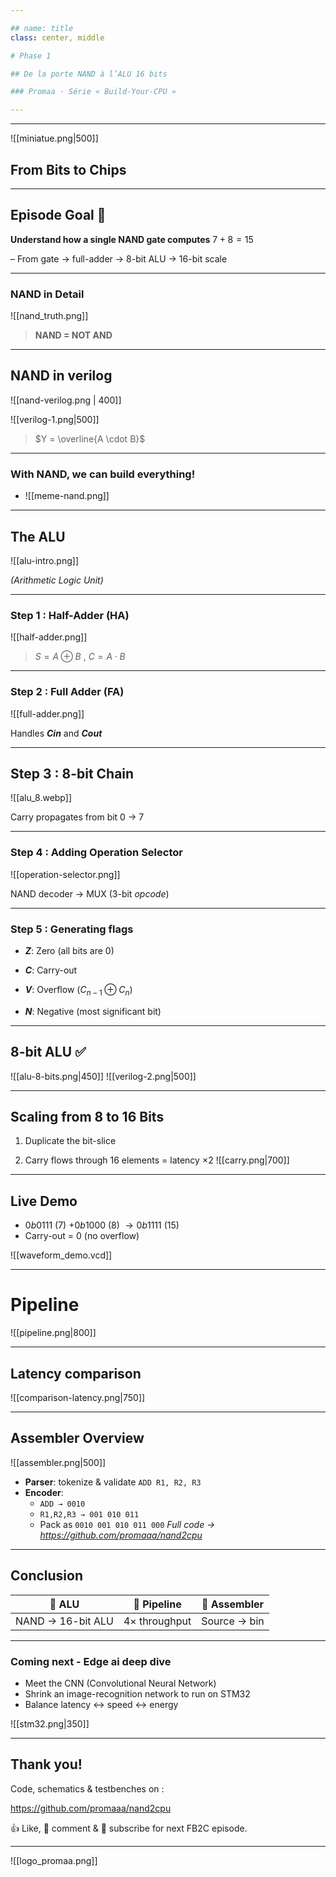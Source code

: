 ```yaml
---

## name: title  
class: center, middle

# Phase 1

## De la porte NAND à l’ALU 16 bits

### Promaa · Série « Build‑Your‑CPU »

---
```



---
![[miniatue.png|500]]

## From Bits to Chips



---

  
## Episode Goal  🎯 
**Understand how a single NAND gate computes**
$7 + 8 = 15$

– From gate → full-adder → 8-bit ALU → 16-bit scale





---

### **NAND in Detail**


![[nand_truth.png]]
  

> **NAND = NOT AND**

---
## NAND in verilog
![[nand-verilog.png | 400]]

![[verilog-1.png|500]]
> $Y = \overline{A \cdot B}$


---

### **With NAND, we can build everything!**

- ![[meme-nand.png]]
    

---

## **The ALU**

  

![[alu-intro.png]]

  

_(Arithmetic Logic Unit)_

---

### **Step 1 : Half-Adder (HA)**

  

![[half-adder.png]]

  

>$S = A \oplus B$ ,   $C = A \cdot B$ 


---

### **Step 2 : Full Adder (FA)**

  

![[full-adder.png]]

  

Handles **$Cin$** and **$Cout$**

---

## **Step 3 : 8-bit Chain**

  

![[alu_8.webp]]

  

Carry propagates from bit 0 $\rightarrow$ 7

---

### **Step 4 : Adding Operation Selector**

  

![[operation-selector.png]]

NAND decoder → MUX (3-bit $opcode$)

---

### **Step 5 : Generating flags**

- **$Z$**: Zero (all bits are $0$)
    
- **$C$**: Carry-out
    
- **$V$**: Overflow ($C_{n-1} \oplus C_n$)
    
- **$N$**: Negative (most significant bit)
    

---

## **8-bit ALU ✅**

![[alu-8-bits.png|450]]
![[verilog-2.png|500]]

---

## **Scaling from 8 to 16 Bits**

1. Duplicate the bit-slice
    
2. Carry flows through 16 elements = latency $\times 2$
    ![[carry.png|700]]


---

## **Live Demo**

- $0b0111$ (7) $+ 0b1000$ (8) $\rightarrow 0b1111$ (15)
- Carry-out = 0 (no overflow)

![[waveform_demo.vcd]]

---
# Pipeline
![[pipeline.png|800]]

---
## Latency comparison

![[comparison-latency.png|750]]

---
## Assembler Overview

![[assembler.png|500]]

- **Parser**: tokenize & validate `ADD R1, R2, R3`  
- **Encoder**:  
  - `ADD → 0010`  
  - `R1,R2,R3 → 001 010 011`  
  - Pack as `0010 001 010 011 000`
*Full code → https://github.com/promaaa/nand2cpu*
---

## Conclusion

|      🔧 ALU       |  🚀 Pipeline  | 🐍 Assembler |
| :---------------: | :-----------: | :----------: |
| NAND → 16-bit ALU | 4× throughput | Source → bin |

---
### Coming next - Edge ai deep dive

- Meet the CNN (Convolutional Neural Network)  
- Shrink an image-recognition network to run on STM32
- Balance latency ↔ speed ↔ energy  

![[stm32.png|350]]


---
## **Thank you!**
  

Code, schematics & testbenches on :

https://github.com/promaaa/nand2cpu

👍 Like, 💬 comment & 🔔 subscribe for next FB2C episode.

---

![[logo_promaa.png]]
